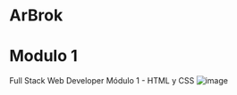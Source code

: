 # ArBrok
# Modulo 1
Full Stack Web Developer 
Módulo 1 - HTML y CSS
![image](https://github.com/gitdesil/ArBrok/assets/110042826/915baeef-e078-4990-ba16-aea9df745c17)
